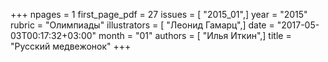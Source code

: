 +++
npages = 1
first_page_pdf = 27
issues = [ "2015_01",]
year = "2015"
rubric = "Олимпиады"
illustrators = [ "Леонид Гамарц",]
date = "2017-05-03T00:17:32+03:00"
month = "01"
authors = [ "Илья Иткин",]
title = "Русский медвежонок"
+++
